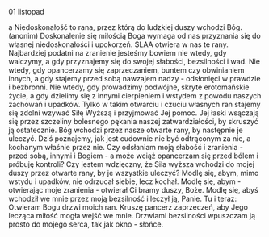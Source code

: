 01 listopad

a
Niedoskonałość to rana,
przez którą do ludzkiej duszy wchodzi Bóg. (anonim)
 Doskonalenie się miłością Boga wymaga od nas przyznania się do własnej niedoskonałości i upokorzeń. SLAA otwiera w nas te rany. Najbardziej podatni na zranienie jesteśmy bowiem nie wtedy, gdy walczymy, a gdy przyznajemy się do swojej słabości, bezsilności i wad. Nie wtedy, gdy opancerzamy się zaprzeczaniem, buntem czy obwinianiem innych, a gdy stajemy przed sobą nawzajem nadzy - odsłonięci w prawdzie i bezbronni. Nie wtedy, gdy prowadzimy podwójne, skryte erotomańskie życie, a gdy dzielimy się z innymi cierpieniem i wstydem z powodu naszych zachowań i upadków. Tylko w takim otwarciu i czuciu własnych ran stajemy się zdolni wzywać Siłę Wyższą i przyjmować Jej pomoc. Jej łaski wsączają się przez szczeliny bolesnego pękania naszej zatwardziałości, by skruszyć ją ostatecznie. Bóg wchodzi przez nasze otwarte rany, by następnie je uleczyć. Dziś poznajemy, jak jest cudownie nie być odtrąconym za nie, a kochanym właśnie przez nie.
 Czy odsłaniam moją słabość i zranienia - przed sobą, innymi i Bogiem - a może wciąż opancerzam się przed bólem i próbuję kontroli? Czy jestem wdzięczny, że Siła wyższa wchodzi do mojej duszy przez otwarte rany, by je wszystkie uleczyć?
 Modlę się, abym, mimo wstydu i upadków, nie odrzucał siebie, lecz kochał. Modlę się, abym - otwierając moje zranienia - otwierał Ci bramy duszy, Boże. Modlę się, abyś wchodził we mnie przez moją bezsilność i leczył ją, Panie.
 Tu i teraz: Otwieram Bogu drzwi moich ran. Kruszę pancerz zaprzeczeń, aby Jego lecząca miłość mogła wejść we mnie. Drzwiami bezsilności wpuszczam ją prosto do mojego serca, tak jak okno - słońce.
